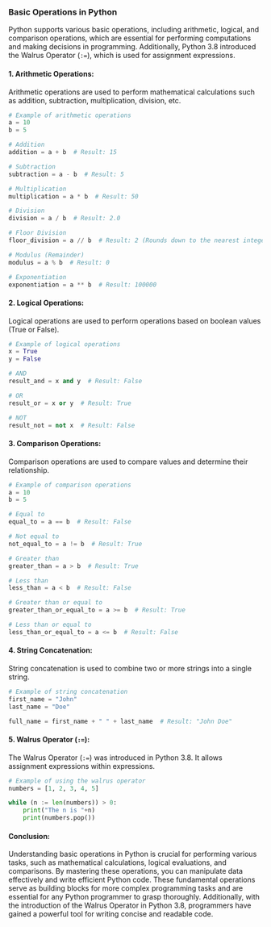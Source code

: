 ### Basic Operations in Python

Python supports various basic operations, including arithmetic, logical, and comparison operations, which are essential for performing computations and making decisions in programming. Additionally, Python 3.8 introduced the Walrus Operator (`:=`), which is used for assignment expressions.

#### 1. **Arithmetic Operations:**

Arithmetic operations are used to perform mathematical calculations such as addition, subtraction, multiplication, division, etc.

```python
# Example of arithmetic operations
a = 10
b = 5

# Addition
addition = a + b  # Result: 15

# Subtraction
subtraction = a - b  # Result: 5

# Multiplication
multiplication = a * b  # Result: 50

# Division
division = a / b  # Result: 2.0

# Floor Division
floor_division = a // b  # Result: 2 (Rounds down to the nearest integer)

# Modulus (Remainder)
modulus = a % b  # Result: 0

# Exponentiation
exponentiation = a ** b  # Result: 100000
```

#### 2. **Logical Operations:**

Logical operations are used to perform operations based on boolean values (True or False).

```python
# Example of logical operations
x = True
y = False

# AND
result_and = x and y  # Result: False

# OR
result_or = x or y  # Result: True

# NOT
result_not = not x  # Result: False
```

#### 3. **Comparison Operations:**

Comparison operations are used to compare values and determine their relationship.

```python
# Example of comparison operations
a = 10
b = 5

# Equal to
equal_to = a == b  # Result: False

# Not equal to
not_equal_to = a != b  # Result: True

# Greater than
greater_than = a > b  # Result: True

# Less than
less_than = a < b  # Result: False

# Greater than or equal to
greater_than_or_equal_to = a >= b  # Result: True

# Less than or equal to
less_than_or_equal_to = a <= b  # Result: False
```

#### 4. **String Concatenation:**

String concatenation is used to combine two or more strings into a single string.

```python
# Example of string concatenation
first_name = "John"
last_name = "Doe"

full_name = first_name + " " + last_name  # Result: "John Doe"
```

#### 5. **Walrus Operator (`:=`):**

The Walrus Operator (`:=`) was introduced in Python 3.8. It allows assignment expressions within expressions.

```python
# Example of using the walrus operator
numbers = [1, 2, 3, 4, 5]

while (n := len(numbers)) > 0:
    print("The n is "+n)
    print(numbers.pop())

```

#### Conclusion:

Understanding basic operations in Python is crucial for performing various tasks, such as mathematical calculations, logical evaluations, and comparisons. By mastering these operations, you can manipulate data effectively and write efficient Python code. These fundamental operations serve as building blocks for more complex programming tasks and are essential for any Python programmer to grasp thoroughly. Additionally, with the introduction of the Walrus Operator in Python 3.8, programmers have gained a powerful tool for writing concise and readable code.
